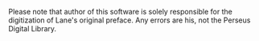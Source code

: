 Please note that  author of this software is solely responsible for the digitization of Lane's original preface. Any errors are his, not the Perseus Digital Library.
